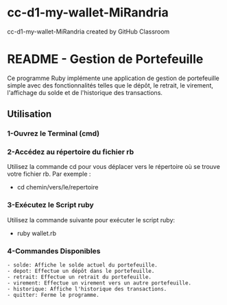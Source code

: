# cc-d1-my-wallet-MiRandria
cc-d1-my-wallet-MiRandria created by GitHub Classroom
# README - Gestion de Portefeuille
Ce programme Ruby implémente une application de gestion de portefeuille simple avec des fonctionnalités telles que le dépôt, le retrait, le virement, l'affichage du solde et de l'historique des transactions.
## Utilisation
### 1-Ouvrez le Terminal (cmd)
### 2-Accédez au répertoire du fichier rb
Utilisez la commande cd pour vous déplacer vers le répertoire où se trouve votre fichier rb. Par exemple :
  - cd chemin/vers/le/repertoire
### 3-Exécutez le Script ruby
Utilisez la commande suivante pour exécuter le script ruby:
  - ruby wallet.rb
### 4-Commandes Disponibles

    - solde: Affiche le solde actuel du portefeuille.
    - depot: Effectue un dépôt dans le portefeuille.
    - retrait: Effectue un retrait du portefeuille.
    - virement: Effectue un virement vers un autre portefeuille.
    - historique: Affiche l'historique des transactions.
    - quitter: Ferme le programme.

